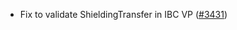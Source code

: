 - Fix to validate ShieldingTransfer in IBC VP
  ([\#3431](https://github.com/anoma/namada/issues/3431))